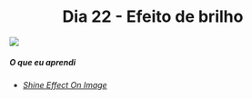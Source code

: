 
<h1 align= "center">
  Dia 22 - Efeito de brilho <a name="id22"></a>
</h1>

 ![](https://lh3.googleusercontent.com/pw/ACtC-3e6QkhhXV6HxOTZC-ex39Cn44Ye_BGzo7zWSWSvOqp0PulqEmBkMKnRd441aHpnaRJuNk1Udi7Rphfys5n_pG238vk7SkkExvI0qhwLLxXJLgZXqTfDsSlOuFScug7p7h-jFdPzafgLk7x3ezp-WJmK=w1606-h903-no?authuser=0)

 ##### O que eu aprendi
* *[Shine Effect On Image](https://www.youtube.com/channel/UCbwXnUipZsLfUckBPsC7Jog)*







